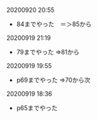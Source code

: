 

20200920 20:55 
- 84までやった　＝＞85から

20200919 21:19
- 79までやった =>81から

20200919 19:55
- p69までやった =>70から次



20200919 18:36
- p65までやった

